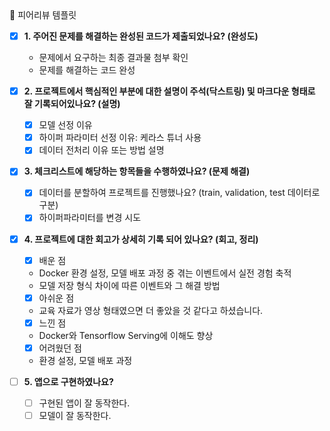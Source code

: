 <aside>
🤔 피어리뷰 템플릿

- [x]  **1. 주어진 문제를 해결하는 완성된 코드가 제출되었나요? (완성도)**
    - 문제에서 요구하는 최종 결과물 첨부 확인
    - 문제를 해결하는 코드 완성

- [x]  **2. 프로젝트에서 핵심적인 부분에 대한 설명이 주석(닥스트링) 및 마크다운 형태로 잘 기록되어있나요? (설명)**
    - [x]  모델 선정 이유
    - [x]  하이퍼 파라미터 선정 이유: 케라스 튜너 사용
    - [x]  데이터 전처리 이유 또는 방법 설명

- [x]  **3. 체크리스트에 해당하는 항목들을 수행하였나요? (문제 해결)**
    - [x]  데이터를 분할하여 프로젝트를 진행했나요? (train, validation, test 데이터로 구분)
    - [x]  하이퍼파라미터를 변경 시도

- [x]  **4. 프로젝트에 대한 회고가 상세히 기록 되어 있나요? (회고, 정리)**
    - [x]  배운 점
    - Docker 환경 설정, 모델 배포 과정 중 겪는 이벤트에서 실전 경험 축적
    - 모델 저장 형식 차이에 따른 이벤트와 그 해결 방법
    - [x]  아쉬운 점
    - 교육 자료가 영상 형태였으면 더 좋았을 것 같다고 하셨습니다.
    - [x]  느낀 점
    - Docker와 Tensorflow Serving에 이해도 향상
    - [x]  어려웠던 점
    - 환경 설정, 모델 배포 과정

- [ ]  **5.  앱으로 구현하였나요?**
    - [ ]  구현된 앱이 잘 동작한다.
    - [ ]  모델이 잘 동작한다.
</aside>